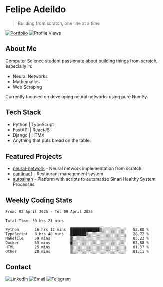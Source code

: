 # Felipe Adeildo
> Building from scratch, one line at a time

[![Portfolio](https://img.shields.io/badge/Portfolio-felipeadeildo.com-FF6B6B?style=flat-square&logo=firefox&logoColor=white)](https://felipeadeildo.com)
![Profile Views](https://komarev.com/ghpvc/?username=felipeadeildo&style=flat-square&color=FF6B6B)

## About Me
Computer Science student passionate about building things from scratch, especially in:
- Neural Networks
- Mathematics
- Web Scraping

Currently focused on developing neural networks using pure NumPy.

## Tech Stack
- Python  | TypeScript
- FastAPI | ReactJS
- Django  | HTMX
- Anything that puts bread on the table.

## Featured Projects
- [neural-network](https://github.com/felipeadeildo/neural-network) - Neural network implementation from scratch
- [cantinacf](https://github.com/felipeadeildo/cantinacf) - Restaurant management system
- [autosinan](https://github.com/felipeadeildo/autosinan) - Platform with scripts to automatize Sinan Healthy System Processes

## Weekly Coding Stats
<!--START_SECTION:waka-->

```ansi
From: 02 April 2025 - To: 09 April 2025

Total Time: 30 hrs 21 mins

Python       16 hrs 12 mins  █████████████▒░░░░░░░░░░░   52.80 %
TypeScript   8 hrs 48 mins   ███████▒░░░░░░░░░░░░░░░░░   28.72 %
Makefile     59 mins         ▓░░░░░░░░░░░░░░░░░░░░░░░░   03.23 %
Docker       53 mins         ▓░░░░░░░░░░░░░░░░░░░░░░░░   02.88 %
HTML         25 mins         ▒░░░░░░░░░░░░░░░░░░░░░░░░   01.37 %
Other        20 mins         ▒░░░░░░░░░░░░░░░░░░░░░░░░   01.11 %
```

<!--END_SECTION:waka-->

## Contact
[![LinkedIn](https://img.shields.io/badge/LinkedIn-felipeadeildo-0077B5?style=flat-square&logo=linkedin&logoColor=white)](https://linkedin.com/in/felipeadeildo)
[![Email](https://img.shields.io/badge/Email-contato@felipeadeildo.com-D14836?style=flat-square&logo=gmail&logoColor=white)](mailto:contato@felipeadeildo.com)
[![Telegram](https://img.shields.io/badge/Telegram-felipeadeildo-2CA5E0?style=flat-square&logo=telegram&logoColor=white)](https://t.me/felipeadeildo)
